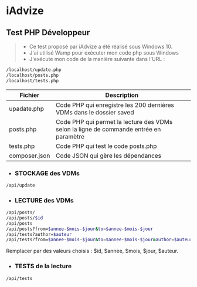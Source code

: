 # iAdvize
## Test PHP Développeur

> - Ce test proposé par iAdvize a été réalisé sous Windows 10.
> - J'ai utilisé Wamp pour exécuter mon code php sous Windows
> - J'exécute mon code de la manière suivante dans l'URL :
```sh
/localhost/update.php
/localhost/posts.php
/localhost/tests.php
```

| Fichier | Description |
| ------ | ------ |
| upadate.php | Code PHP qui enregistre les 200 dernières VDMs dans le dossier saved |
| posts.php | Code PHP qui permet la lecture des VDMs selon la ligne de commande entrée en paramètre |
| tests.php | Code PHP qui test le code posts.php |
| composer.json | Code JSON qui gère les dépendances |

- ### STOCKAGE des VDMs
```sh
/api/update
```
- ### LECTURE des VDMs
```sh
/api/posts/
/api/posts/$id
/api/posts
/api/posts?from=$annee-$mois-$jour&to=$annee-$mois-$jour
/api/tests?author=$auteur	
/api/tests?from=$annee-$mois-$jour&to=$annee-$mois-$jour&author=$auteur
```
Remplacer par des valeurs choisis : $id, $annee, $mois, $jour, $auteur.

- ### TESTS de la lecture
```sh
/api/tests
```
